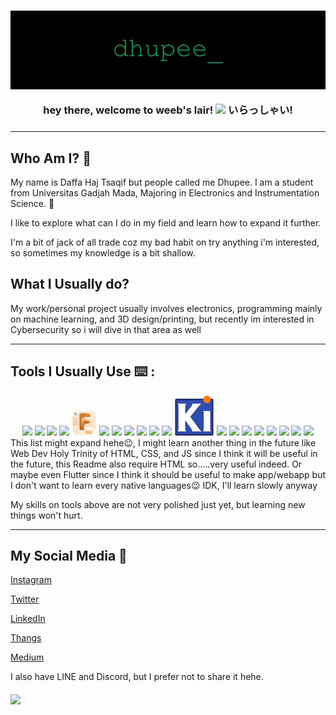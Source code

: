 <h3 align="center">
<img src= "img\dhupee.jpg">

hey there, welcome to weeb's lair!
<img src="https://media.giphy.com/media/hvRJCLFzcasrR4ia7z/giphy.gif" width="30px"/>
いらっしゃい!

<h3>

---

## Who Am I? 🙋

My name is Daffa Haj Tsaqif but people called me Dhupee. I am a student from Universitas Gadjah Mada, Majoring in Electronics and Instrumentation Science. 🔌

I like to explore what can I do in my field and learn how to expand it further.

I'm a bit of jack of all trade coz my bad habit on try anything i'm interested, so sometimes my knowledge is a bit shallow.

## What I Usually do?

My work/personal project usually involves electronics, programming mainly on machine learning, and 3D design/printing, but recently im interested in Cybersecurity so i will dive in that area as well

---

## Tools I Usually Use ⌨️ :

<!-- Use devicon.dev or use logo from software, make sure width is 40px -->
<div align="center">
    <a href= "https://www.arduino.cc/"><img src="https://cdn.jsdelivr.net/gh/devicons/devicon/icons/arduino/arduino-original.svg"width="40"></a>
    <a href= "https://www.canva.com/"><img src="https://cdn.jsdelivr.net/gh/devicons/devicon/icons/canva/canva-original.svg" width="40"></a>
    <a href="https://ultimaker.com/software/ultimaker-cura"><img src= "img\Cura.ico" width=40></a>
    <a href="https://www.docker.com/"><img src="https://cdn.jsdelivr.net/gh/devicons/devicon/icons/docker/docker-plain-wordmark.svg" width=40></a>
    <a href="https://www.autodesk.com/products/fusion-360/personal"><img src= "img\F360.jpg" width=40></a>
    <a href="https://en.wikipedia.org/wiki/Bash_(Unix_shell)"><img src="https://cdn.jsdelivr.net/gh/devicons/devicon/icons/bash/bash-original.svg" width="40"></a>
    <a href="https://fastapi.tiangolo.com/"><img src="https://cdn.jsdelivr.net/gh/devicons/devicon/icons/fastapi/fastapi-original-wordmark.svg" width="40"></a>
    <a href="https://github.com/"><img src="https://cdn.jsdelivr.net/gh/devicons/devicon/icons/github/github-original.svg" width="40"></a>
    <a href="https://go.dev/"><img src="https://cdn.jsdelivr.net/gh/devicons/devicon/icons/go/go-original.svg" width="40"></a>
    <a href="https://inkscape.org/"><img src="https://cdn.jsdelivr.net/gh/devicons/devicon/icons/inkscape/inkscape-original.svg" width="40"></a>
    <a href="https://jupyter.org/"><img src="https://cdn.jsdelivr.net/gh/devicons/devicon/icons/jupyter/jupyter-original-wordmark.svg" width="40"></a>
    <a href="https://www.kicad.org/"><img src="img\Kicad.png"></a>
    <a href="https://en.wikipedia.org/wiki/Linux"><img src="https://cdn.jsdelivr.net/gh/devicons/devicon/icons/linux/linux-original.svg" width="40"/></a>
    <a href="https://www.markdownguide.org/"><img src="https://cdn.jsdelivr.net/gh/devicons/devicon/icons/markdown/markdown-original.svg" width="40"/></a>
    <a href="https://numpy.org/"><img src="https://cdn.jsdelivr.net/gh/devicons/devicon/icons/numpy/numpy-original.svg" width="40"></a>
    <a href="https://www.python.org/"><img src="https://cdn.jsdelivr.net/gh/devicons/devicon/icons/pandas/pandas-original-wordmark.svg" width="40"></a>
    <a href="https://www.python.org/"><img src="https://cdn.jsdelivr.net/gh/devicons/devicon/icons/python/python-plain.svg" width="40"></a>
    <a href="https://www.raspberrypi.org/"><img src="https://cdn.jsdelivr.net/gh/devicons/devicon/icons/raspberrypi/raspberrypi-original.svg" width="40"></a>
    <a href="https://www.tensorflow.org/"><img src="https://cdn.jsdelivr.net/gh/devicons/devicon/icons/tensorflow/tensorflow-original.svg" width="40"></a>
    <a href="https://code.visualstudio.com/"><img src="https://cdn.jsdelivr.net/gh/devicons/devicon/icons/vscode/vscode-original.svg" width="40"></a>
<div>

<div align="left">
This list might expand hehe😉, I might learn another thing in the future like Web Dev Holy Trinity of HTML, CSS, and JS since I think it will be useful in the future,  this Readme also require HTML so.....very useful indeed. Or maybe even Flutter since I think it should be useful to make app/webapp but I don't want to learn every native languages😉 IDK, I'll learn slowly anyway

My skills on tools above are not very polished just yet, but learning new things won't hurt.

<div>

---

## My Social Media 📱

[Instagram](https://www.instagram.com/dhupee_haj/)

[Twitter](https://twitter.com/dhupee_haj)

[LinkedIn](https://www.linkedin.com/in/dhupee/)

[Thangs](https://thangs.com/user/dhupee_haj/profile)

[Medium](https://medium.com/@dhupee)

I also have LINE and Discord, but I prefer not to share it hehe.

<h4>

<div>
    <img src= "https://media.giphy.com/media/12noFudALzfIynHuUp/giphy.gif">
<div>
